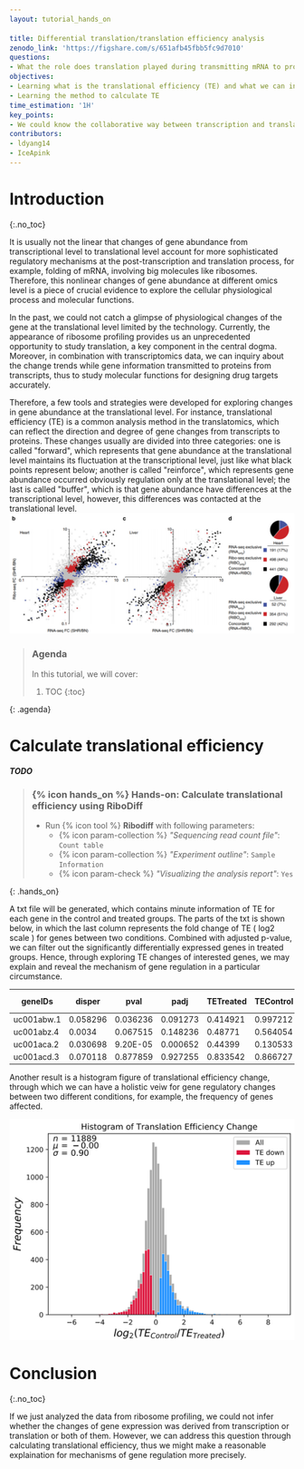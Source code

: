 ```yaml
---
layout: tutorial_hands_on

title: Differential translation/translation efficiency analysis
zenodo_link: 'https://figshare.com/s/651afb45fbb5fc9d7010'
questions:
- What the role does translation played during transmitting mRNA to proteins?
objectives:
- Learning what is the translational efficiency (TE) and what we can inferred from it
- Learning the method to calculate TE
time_estimation: '1H'
key_points:
- We could know the collaborative way between transcription and translation and TE changes in abnormal conditions.  
contributors:
- ldyang14
- IceApink
---
```



# Introduction
{:.no_toc}

<!-- This is a comment. -->

It is usually not the linear that changes of gene abundance from transcriptional level to translational level account for more sophisticated regulatory mechanisms at the post-transcription and translation process, for example, folding of mRNA, involving big molecules like ribosomes. Therefore, this nonlinear changes of gene abundance at different omics level is a piece of crucial evidence to explore the cellular physiological process and molecular functions. 

In the past, we could not catch a glimpse of physiological changes of the gene at the translational level limited by the technology. Currently, the appearance of ribosome profiling provides us an unprecedented opportunity to study translation, a key component in the central dogma. Moreover, in combination with transcriptomics data, we can inquiry about the change trends while gene information transmitted to proteins from transcripts, thus to study molecular functions for designing drug targets accurately. 

Therefore, a few tools and strategies were developed for exploring changes in gene abundance at the translational level. For instance, translational efficiency (TE) is a common analysis method in the translatomics, which can reflect the direction and degree of gene changes from transcripts to proteins. These changes usually are divided into three categories: one is called "forward", which represents that gene abundance at the translational level maintains its fluctuation at the transcriptional level, just like what black points represent below; another is called "reinforce", which represents gene abundance occurred obviously regulation only at the translational level; the last is called "buffer", which is that gene abundance have differences at the transcriptional level, however, this differences was contacted at the translational level. ![Translational efficiency](../../images/translational-efficiency/translational-efficiency.png "Translational efficiency (cited from {% cite schafer2015translational %})")





> ### Agenda
>
> In this tutorial, we will cover:
>
> 1. TOC
> {:toc}
>
{: .agenda}

# Calculate translational efficiency



***TODO***

> ### {% icon hands_on %} Hands-on:  Calculate translational efficiency using RiboDiff
>
> - Run {% icon tool %} **Ribodiff** with following  parameters:
>   - {% icon param-collection %} *"Sequencing read count file"*: `Count table` 
>   - {% icon param-collection %} *"Experiment outline"*: `Sample Information` 
>   - {% icon param-check %} *"Visualizing the analysis report"*: `Yes` 
>
{: .hands_on}

A txt file will be generated, which contains minute information of TE for each gene in the control and treated groups. The parts of the txt is shown below, in which the last column represents the fold change of TE ( log2 scale ) for genes between two conditions. Combined with adjusted p-value, we can filter out the significantly differentially expressed genes in treated groups. Hence, through exploring TE changes of interested genes, we may explain and reveal the mechanism of gene regulation in a particular circumstance.

| geneIDs    | disper   | pval     | padj     | TETreated | TEControl | log2FC_TE(Control vs Treated) |
| ---------- | -------- | -------- | -------- | --------- | --------- | ----------------------------- |
| uc001abw.1 | 0.058296 | 0.036236 | 0.091273 | 0.414921  | 0.997212  | 1.265062                      |
| uc001abz.4 | 0.0034   | 0.067515 | 0.148236 | 0.48771   | 0.564054  | 0.209808                      |
| uc001aca.2 | 0.030698 | 9.20E-05 | 0.000652 | 0.44399   | 0.130533  | -1.76612                      |
| uc001acd.3 | 0.070118 | 0.877859 | 0.927255 | 0.833542  | 0.866727  | 0.056323                      |

Another result is a histogram figure of translational efficiency change, through which we can have a holistic veiw for gene regulatory changes between two different conditions, for example, the frequency of genes affected.

![Fold change of TE](../../images/translational-efficiency/TE_foldchange_hist.png "Fold change of TE")



# Conclusion

{:.no_toc}

If we just analyzed the data from ribosome profiling, we could not infer whether the changes of gene expression was derived from transcription or translation or both of them. However, we can address this question through calculating translational efficiency, thus we might make a reasonable explaination for mechanisms of gene regulation more precisely. 